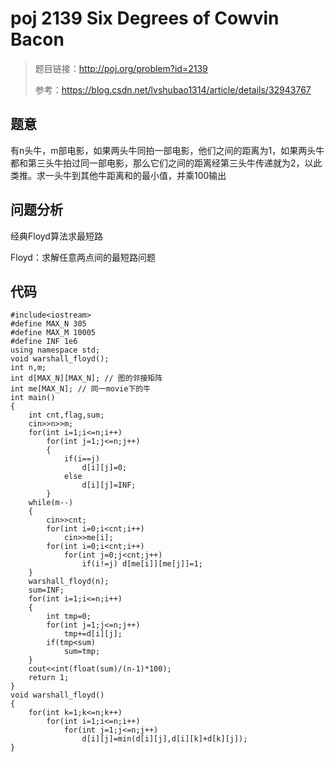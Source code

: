 # poj 2139 Six Degrees of Cowvin Bacon
>题目链接：http://poj.org/problem?id=2139
>
>参考：https://blog.csdn.net/lvshubao1314/article/details/32943767

## 题意
有n头牛，m部电影，如果两头牛同拍一部电影，他们之间的距离为1，如果两头牛都和第三头牛拍过同一部电影，那么它们之间的距离经第三头牛传递就为2，以此类推。求一头牛到其他牛距离和的最小值，并乘100输出
## 问题分析
经典Floyd算法求最短路

Floyd：求解任意两点间的最短路问题
## 代码
```
#include<iostream>#define MAX_N 305#define MAX_M 10005#define INF 1e6using namespace std;void warshall_floyd();int n,m;int d[MAX_N][MAX_N]; // 图的邻接矩阵int me[MAX_N]; // 同一movie下的牛int main(){    int cnt,flag,sum;    cin>>n>>m;    for(int i=1;i<=n;i++)        for(int j=1;j<=n;j++)        {            if(i==j)                d[i][j]=0;            else                d[i][j]=INF;        }    while(m--)    {        cin>>cnt;        for(int i=0;i<cnt;i++)            cin>>me[i];        for(int i=0;i<cnt;i++)            for(int j=0;j<cnt;j++)                if(i!=j) d[me[i]][me[j]]=1;    }    warshall_floyd(n);    sum=INF;    for(int i=1;i<=n;i++)    {        int tmp=0;        for(int j=1;j<=n;j++)            tmp+=d[i][j];        if(tmp<sum)            sum=tmp;    }    cout<<int(float(sum)/(n-1)*100);    return 1;}void warshall_floyd(){    for(int k=1;k<=n;k++)		for(int i=1;i<=n;i++)			for(int j=1;j<=n;j++)				d[i][j]=min(d[i][j],d[i][k]+d[k][j]);}
```